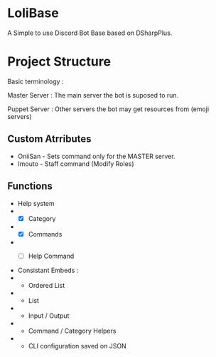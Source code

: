 # LoliBase
A Simple to use Discord Bot Base based on DSharpPlus.

# Project Structure
Basic terminology :

Master Server : The main server the bot is suposed to run.

Puppet Server : Other servers the bot may get resources from (emoji servers)

## Custom Atrributes
- OniiSan - Sets command only for the MASTER server.
 - Imouto - Staff command (Modify Roles)

## Functions 

 - Help system
 -  - [x] Category
 -  - [x] Commands
 - - [ ] Help Command
 

 - Consistant Embeds :
 - - Ordered List
 - - List
 - - Input / Output
 -  - Command / Category Helpers
 - - CLI configuration saved on JSON
